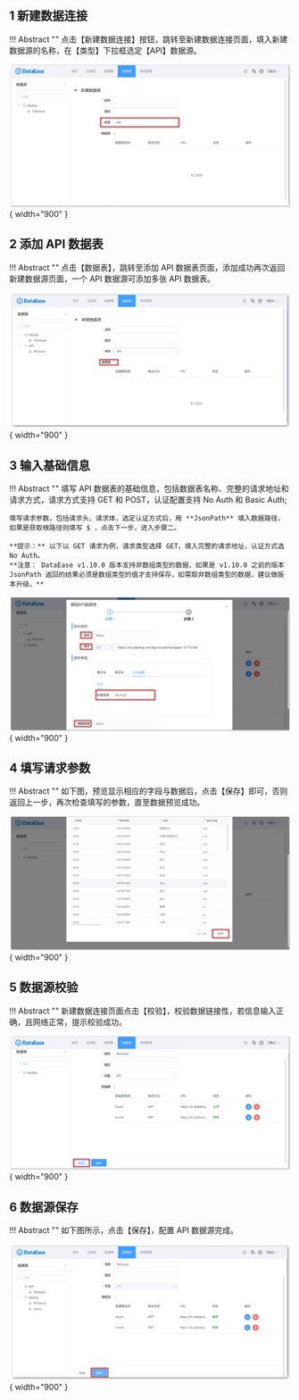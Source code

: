 ## 1 新建数据连接

!!! Abstract ""
    点击【新建数据连接】按钮，跳转至新建数据连接页面，填入新建数据源的名称，在【类型】下拉框选定【API】数据源。
 
![新增api数据源](../img/datasource_configuration/新增api数据源.png){ width="900" }

## 2 添加 API 数据表

!!! Abstract ""
    点击【数据表】，跳转至添加 API 数据表页面，添加成功再次返回新建数据源页面，一个 API 数据源可添加多张 API 数据表。

![数据表](../img/datasource_configuration/数据表.png){ width="900" }

## 3 输入基础信息

!!! Abstract ""
    填写 API 数据表的基础信息，包括数据表名称、完整的请求地址和请求方式，请求方式支持 GET 和 POST，认证配置支持 No Auth 和 Basic Auth;

    填写请求参数，包括请求头、请求体，选定认证方式后，用 **JsonPath** 填入数据路径，如果是获取根路径则填写 $ ，点击下一步，进入步骤二。

    **提示：** 以下以 GET 请求为例，请求类型选择 GET，填入完整的请求地址，认证方式选 No Auth。  
    **注意： DataEase v1.10.0 版本支持非数组类型的数据，如果是 v1.10.0 之前的版本 JsonPath 返回的结果必须是数组类型的值才支持保存，如需取非数组类型的数据，建议做版本升级。**

![步骤一](../img/datasource_configuration/步骤一.png){ width="900" }

## 4 填写请求参数

!!! Abstract ""
    如下图，预览显示相应的字段与数据后，点击【保存】即可，否则返回上一步，再次检查填写的参数，直至数据预览成功。

![步骤二](../img/datasource_configuration/步骤二.png){ width="900" }

## 5 数据源校验

!!! Abstract ""
    新建数据连接页面点击【校验】，校验数据链接性，若信息输入正确，且网络正常，提示校验成功。

![校验api](../img/datasource_configuration/校验api数据源.png){ width="900" }

## 6 数据源保存

!!! Abstract ""
    如下图所示，点击【保存】，配置 API 数据源完成。

![](../img/datasource_configuration/保存api数据源.png){ width="900" }